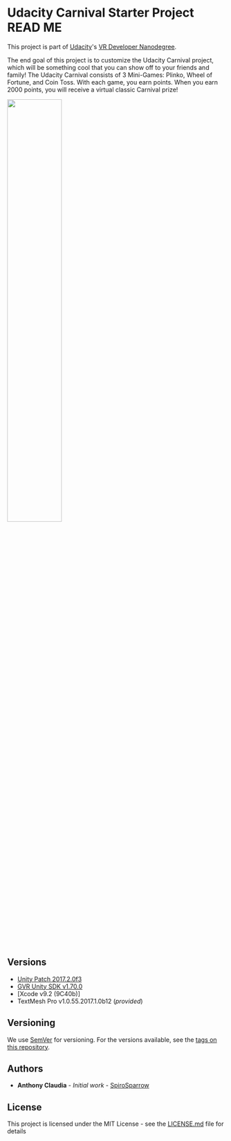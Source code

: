 # Udacity Carnival Starter Project READ ME

This project is part of [Udacity](https://www.udacity.com "Udacity - Be in demand")'s [VR Developer Nanodegree](https://www.udacity.com/course/vr-developer-nanodegree--nd017).

The end goal of this project is to customize the Udacity Carnival project, which will be something cool that you can show off to your friends and family! The Udacity Carnival consists of 3 Mini-Games: Plinko, Wheel of Fortune, and Coin Toss. With each game, you earn points. When you earn 2000 points, you will receive a virtual classic Carnival prize!

<img src="https://lh3.googleusercontent.com/CEatiFeFgBW3UqlH6SyISQc-j397RspEoS3oGGdf3vn5TidzGS9Op9f1vAoaR1m-1YtoXrURDiEvWa07Loc=s0" width="50%"/>

## Versions
- [Unity Patch 2017.2.0f3](https://unity3d.com/unity/whats-new/unity-2017.2.0)
- [GVR Unity SDK v1.70.0](https://github.com/googlevr/gvr-unity-sdk/releases/tag/1.70.0)
- [Xcode v9.2 (9C40b)]
- TextMesh Pro v1.0.55.2017.1.0b12 (*provided*)

## Versioning

We use [SemVer](http://semver.org/) for versioning. For the versions available, see the [tags on this repository](https://github.com/your/project/tags).

## Authors

* **Anthony Claudia** - *Initial work* - [SpiroSparrow](https://github.com/SpiroSparrow)

## License

This project is licensed under the MIT License - see the [LICENSE.md](LICENSE.md) file for details

